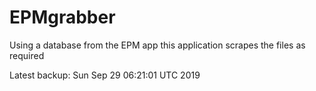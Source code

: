 # EPMgrabber
Using a database from the EPM app this application scrapes the files as required


Latest backup: Sun Sep 29 06:21:01 UTC 2019

